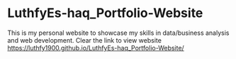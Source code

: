 # LuthfyEs-haq_Portfolio-Website
This is my personal website to showcase my skills in data/business analysis and web development. Clear the link to view website https://luthfy1900.github.io/LuthfyEs-haq_Portfolio-Website/

